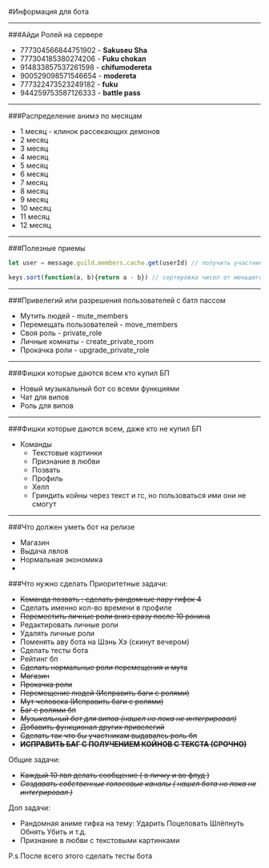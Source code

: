 #Информация для бота

----
###Айди Ролей на сервере
- 777304566844751902 - **Sakuseu Sha**
- 777304185380274206 - **Fuku chokan**
- 914833857537261598 - **chifumodereta**
- 900529098571546654 - **modereta**
- 777322473523249182 - **fuku**
- 944259753587126333 - **battle pass**
---

###Распределение анимэ по месяцам

- 1 месяц - клинок рассекающих демонов
- 2 месяц
- 3 месяц
- 4 месяц
- 5 месяц
- 6 месяц
- 7 месяц
- 8 месяц
- 9 месяц
- 10 месяц
- 11 месяц
- 12 месяц
---

###Полезные приемы

```js
let user = message.guild.members.cache.get(userId) // получить участника гильдий по айди

keys.sort(function(a, b){return a - b}) // сортировка чисел от меньшего к большому 
```
---

###Привелегий или разрешения пользователей с батл пассом
- Мутить людей - mute_members
- Перемещать пользователей - move_members
- Своя роль - private_role
- Личные комнаты - create_private_room
- Прокачка роли - upgrade_private_role
---

###Фишки которые даются всем кто купил БП
- Новый музыкальный бот со всеми функциями
- Чат для випов
- Роль для випов
---

###Фишки которые даются всем, даже кто не купил БП
- Команды 
  - Текстовые картинки
  - Признание в любви
  - Позвать
  - Профиль
  - Хелп
  - Гриндить койны через текст и гс, но пользоваться ими они не смогут
---
  
###Что должен уметь бот на релизе
- Магазин
- Выдача лвлов
- Нормальная экономика
- 

###Что нужно сделать
Приоритетные задачи:
- ~~Команда позвать : сделать рандомные пару гифок 4~~
- Сделать именно кол-во времени в профиле
- ~~Переместить личные роли вниз сразу после 10 ронина~~
- Редактировать личные роли
- Удалять личные роли
- Поменять аву бота на Шэнь Хэ (скинут вечером)
- Сделать тесты бота
- Рейтинг бп
- ~~Сделать нормальные роли перемещения и мута~~
- ~~Магазин~~
- ~~Прокачка роли~~
- ~~Перемещение людей (Исправить баги с ролями)~~
- ~~Мут человека (Исправить баги с ролями)~~
- ~~Баг с ролями бп~~
- ~~_Музыкальный бот для випов (нашел но пока не интегрировал)_~~
- ~~Добавить функционал других привелегий~~
- ~~Сделать так что бы участникам выдавалсь роль бп~~
- ~~**ИСПРАВИТЬ БАГ С ПОЛУЧЕНИЕМ КОЙНОВ С ТЕКСТА (СРОЧНО)**~~

Общие задачи:
- ~~Каждый 10 лвл делать сообщение ( в личку и во флуд )~~
- ~~_Создавать собственные голосовые каналы ( нашел бота но пока не интегрировал )_~~

Доп задачи:
- Рандомная аниме гифка на тему: Ударить Поцеловать Шлёпнуть Обнять Убить и т.д.
- Признание в любви с текстовыми картинками

P.s После всего этого сделать тесты бота